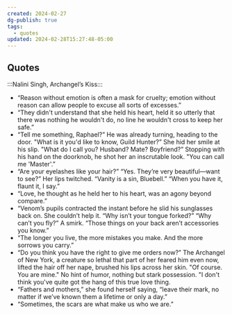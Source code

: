 ```yaml
---
created: 2024-02-27
dg-publish: true
tags:
  - quotes
updated: 2024-02-28T15:27:48-05:00
---
```


## Quotes

:::Nalini Singh, Archangel’s Kiss:::
- “Reason without emotion is often a mask for cruelty; emotion without reason can allow people to excuse all sorts of excesses.”
- “They didn't understand that she held his heart, held it so utterly that there was nothing he wouldn't do, no line he wouldn't cross to keep her safe.”
- “Tell me something, Raphael?”
		  He was already turning, heading to the door. "What is it you'd like to know, Guild Hunter?”
		  She hid her smile at his slip. "What do I call you? Husband? Mate? Boyfriend?”
		  Stopping with his hand on the doorknob, he shot her an inscrutable look. "You can call me 'Master'.”
- “Are your eyelashes like your hair?”
		  “Yes. They’re very beautiful—want to see?”
		  Her lips twitched. “Vanity is a sin, Bluebell.”
		  “When you have it, flaunt it, I say.”
- “Love, he thought as he held her to his heart, was an agony beyond compare.”
- “Venom’s pupils contracted the instant before he slid his sunglasses back on.
		  She couldn’t help it. “Why isn’t your tongue forked?”
		  “Why can’t you fly?” A smirk. “Those things on your back aren’t accessories you know.”
- “The longer you live, the more mistakes you make. And the more sorrows you carry.”
- “Do you think you have the right to give me orders now?”
		  The Archangel of New York, a creature so lethal that part of her feared him even now, lifted the hair off her nape, brushed his lips across her skin. "Of course. You are mine." No hint of humor, nothing but stark possession.
		  "I don't think you've quite got the hang of this true love thing.
- “Fathers and mothers,” she found herself saying, “leave their mark, no matter if we’ve known them a lifetime or only a day.”
- “Sometimes, the scars are what make us who we are.”